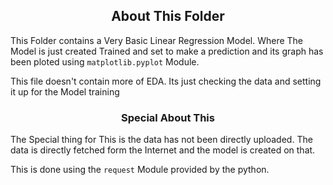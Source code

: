 <h2 style="text-align: center"> About This Folder </h2>

This Folder contains a Very Basic Linear Regression Model. Where The Model is just created Trained and set to make a prediction and its graph has been ploted using `matplotlib.pyplot` Module.

This file doesn't contain more of EDA. Its just checking the data and setting it up for the Model training

<h3 style="text-align: center"> Special About This </h3>

The Special thing for This is the data has not been directly uploaded. The data is directly fetched form the Internet and the model is created on that.

This is done using the `request` Module provided by the python.